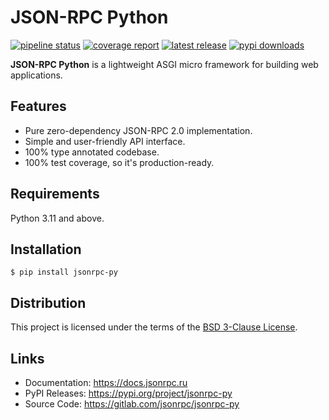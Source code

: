 # JSON-RPC Python

[![pipeline status][pipeline]][homepage]
[![coverage report][coverage]][homepage]
[![latest release][version]][pypi]
[![pypi downloads][downloads]][pypi]

**JSON-RPC Python** is a lightweight ASGI micro framework for building web applications.

## Features

* Pure zero-dependency JSON-RPC 2.0 implementation.
* Simple and user-friendly API interface.
* 100% type annotated codebase.
* 100% test coverage, so it's production-ready.

## Requirements

Python 3.11 and above.

## Installation

```shell
$ pip install jsonrpc-py
```

## Distribution

This project is licensed under the terms of the [BSD 3-Clause License](LICENSE).

## Links

* Documentation: <https://docs.jsonrpc.ru>
* PyPI Releases: <https://pypi.org/project/jsonrpc-py>
* Source Code: <https://gitlab.com/jsonrpc/jsonrpc-py>

[homepage]: <https://gitlab.com/jsonrpc/jsonrpc-py>
[pipeline]: <https://img.shields.io/gitlab/pipeline-status/jsonrpc/jsonrpc-py?branch=development&logo=gitlab&style=flat-square>
[coverage]: <https://img.shields.io/gitlab/pipeline-coverage/jsonrpc/jsonrpc-py?branch=development&logo=gitlab&style=flat-square>
[pypi]: <https://pypi.org/project/jsonrpc-py>
[version]: <https://img.shields.io/pypi/v/jsonrpc-py?color=steelblue&logo=python&logoColor=steelblue&style=flat-square>
[downloads]: <https://img.shields.io/pypi/dm/jsonrpc-py?color=steelblue&logo=python&logoColor=steelblue&style=flat-square>
